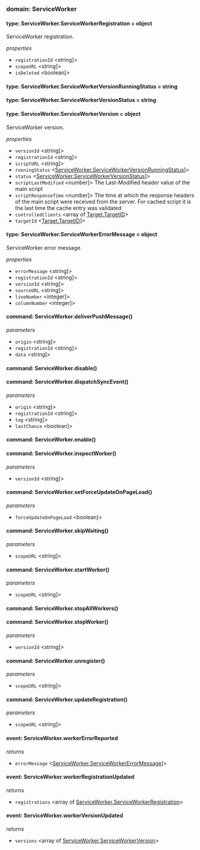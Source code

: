 
### domain: ServiceWorker

#### type: ServiceWorker.ServiceWorkerRegistration = object

ServiceWorker registration.

*properties*
  - `registrationId` <string]> 
  - `scopeURL` <string]> 
  - `isDeleted` <boolean]> 

#### type: ServiceWorker.ServiceWorkerVersionRunningStatus = string

#### type: ServiceWorker.ServiceWorkerVersionStatus = string

#### type: ServiceWorker.ServiceWorkerVersion = object

ServiceWorker version.

*properties*
  - `versionId` <string]> 
  - `registrationId` <string]> 
  - `scriptURL` <string]> 
  - `runningStatus` <[ServiceWorker.ServiceWorkerVersionRunningStatus]]> 
  - `status` <[ServiceWorker.ServiceWorkerVersionStatus]]> 
  - `scriptLastModified` <number]> The Last-Modified header value of the main script
  - `scriptResponseTime` <number]> The time at which the response headers of the main script were received from the server.
For cached script it is the last time the cache entry was validated
  - `controlledClients` <array of [Target.TargetID]> 
  - `targetId` <[Target.TargetID]]> 

#### type: ServiceWorker.ServiceWorkerErrorMessage = object

ServiceWorker error message.

*properties*
  - `errorMessage` <string]> 
  - `registrationId` <string]> 
  - `versionId` <string]> 
  - `sourceURL` <string]> 
  - `lineNumber` <integer]> 
  - `columnNumber` <integer]> 

#### command: ServiceWorker.deliverPushMessage()

*parameters*
- `origin` <string]> 
- `registrationId` <string]> 
- `data` <string]> 

#### command: ServiceWorker.disable()

#### command: ServiceWorker.dispatchSyncEvent()

*parameters*
- `origin` <string]> 
- `registrationId` <string]> 
- `tag` <string]> 
- `lastChance` <boolean]> 

#### command: ServiceWorker.enable()

#### command: ServiceWorker.inspectWorker()

*parameters*
- `versionId` <string]> 

#### command: ServiceWorker.setForceUpdateOnPageLoad()

*parameters*
- `forceUpdateOnPageLoad` <boolean]> 

#### command: ServiceWorker.skipWaiting()

*parameters*
- `scopeURL` <string]> 

#### command: ServiceWorker.startWorker()

*parameters*
- `scopeURL` <string]> 

#### command: ServiceWorker.stopAllWorkers()

#### command: ServiceWorker.stopWorker()

*parameters*
- `versionId` <string]> 

#### command: ServiceWorker.unregister()

*parameters*
- `scopeURL` <string]> 

#### command: ServiceWorker.updateRegistration()

*parameters*
- `scopeURL` <string]> 

#### event: ServiceWorker.workerErrorReported

*returns*
- `errorMessage` <[ServiceWorker.ServiceWorkerErrorMessage]]> 

#### event: ServiceWorker.workerRegistrationUpdated

*returns*
- `registrations` <array of [ServiceWorker.ServiceWorkerRegistration]> 

#### event: ServiceWorker.workerVersionUpdated

*returns*
- `versions` <array of [ServiceWorker.ServiceWorkerVersion]> 

[ServiceWorker.ServiceWorkerVersionRunningStatus]: serviceworker.md#serviceworkerserviceworkerversionrunningstatus
[ServiceWorker.ServiceWorkerVersionStatus]: serviceworker.md#serviceworkerserviceworkerversionstatus
[Target.TargetID]: serviceworker.md#targettargetid
[ServiceWorker.ServiceWorkerErrorMessage]: serviceworker.md#serviceworkerserviceworkererrormessage
[ServiceWorker.ServiceWorkerRegistration]: serviceworker.md#serviceworkerserviceworkerregistration
[ServiceWorker.ServiceWorkerVersion]: serviceworker.md#serviceworkerserviceworkerversion